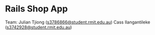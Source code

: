 # Rails Shop App

Team:
Julian Tjiong (s3786866@student.rmit.edu.au)
Cass Ilangantileke (s3742928@student.rmit.edu.au)
